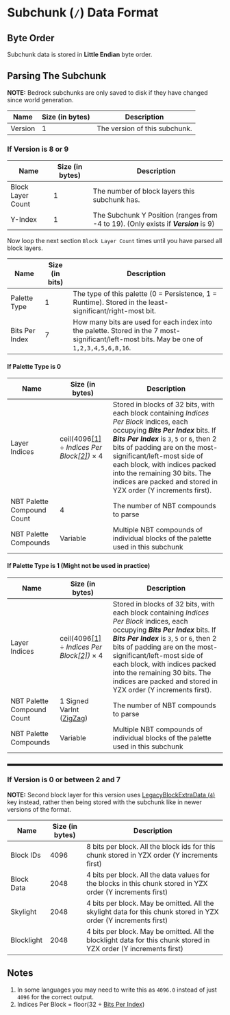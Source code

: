 # Subchunk (`/`) Data Format

## Byte Order

Subchunk data is stored in **Little Endian** byte order.

## Parsing The Subchunk

**NOTE:** Bedrock subchunks are only saved to disk if they have changed since world generation.

| Name | Size (in bytes) | Description |
|------|-----------------|-------------|
| Version | 1 | The version of this subchunk. |

### If Version is 8 or 9

| Name | Size (in bytes) | Description |
|------|-----------------|-------------|
| Block Layer Count | 1 | The number of block layers this subchunk has. |
| Y-Index | 1 | The Subchunk Y Position (ranges from -4 to 19). (Only exists if ***Version*** is 9) |

Now loop the next section `Block Layer Count` times until you have parsed all block layers.

| Name | Size (in bits) | Description |
|------|----------------|-------------|
| Palette Type | 1| The type of this palette (0 = Persistence, 1 = Runtime). Stored in the least-significant/right-most bit. |
| <a id="bits-per-index"></a> Bits Per Index | 7 | How many bits are used for each index into the palette. Stored in the 7 most-significant/left-most bits. May be one of `1,2,3,4,5,6,8,16`. |

#### If Palette Type is 0

| Name | Size (in bytes) | Description |
|------|-----------------|-------------|
| Layer Indices | ceil(4096[\[1\]](#1) ÷ *Indices Per Block[\[2\]](#2))* × 4 | Stored in blocks of 32 bits, with each block containing *Indices Per Block* indices, each occupying ***Bits Per Index*** bits. If ***Bits Per Index*** is `3`, `5` or `6`, then 2 bits of padding are on the most-significant/left-most side of each block, with indices packed into the remaining 30 bits. The indices are packed and stored in YZX order (Y increments first). |
| NBT Palette Compound Count | 4 | The number of NBT compounds to parse |
| NBT Palette Compounds | Variable | Multiple NBT compounds of individual blocks of the palette used in this subchunk |

#### If Palette Type is 1 (Might not be used in practice)

| Name | Size (in bytes) | Description |
|------|-----------------|-------------|
| Layer Indices | ceil(4096[\[1\]](#1) ÷ *Indices Per Block[\[2\]](#2))* × 4 | Stored in blocks of 32 bits, with each block containing *Indices Per Block* indices, each occupying ***Bits Per Index*** bits. If ***Bits Per Index*** is `3`, `5` or `6`, then 2 bits of padding are on the most-significant/left-most side of each block, with indices packed into the remaining 30 bits. The indices are packed and stored in YZX order (Y increments first). |
| NBT Palette Compound Count | 1 Signed VarInt ([ZigZag](https://gist.github.com/mfuerstenau/ba870a29e16536fdbaba)) | The number of NBT compounds to parse |
| NBT Palette Compounds | Variable | Multiple NBT compounds of individual blocks of the palette used in this subchunk |

<hr style="height:5px;margin-top:25px">

### If Version is 0 or between 2 and 7

**NOTE:** Second block layer for this version uses [LegacyBlockExtraData (`4`)](./LegacyBlockExtraData_Format.md) key instead, rather then being stored with the subchunk like in newer versions of the format.

| Name | Size (in bytes) | Description |
|------|-----------------|-------------|
| Block IDs | 4096 | 8 bits per block. All the block ids for this chunk stored in YZX order (Y increments first) |
| Block Data | 2048 | 4 bits per block. All the data values for the blocks in this chunk stored in YZX order (Y increments first) |
| Skylight | 2048 | 4 bits per block. May be omitted. All the skylight data for this chunk stored in YZX order (Y increments first) |
| Blocklight | 2048 | 4 bits per block. May be omitted. All the blocklight data for this chunk stored in YZX order (Y increments first) |

## Notes
1. <a id="1"></a> In some languages you may need to write this as `4096.0` instead of just `4096` for the correct output.
2. <a id="2"></a> Indices Per Block = floor(32 ÷ [Bits Per Index](#bits-per-index))
